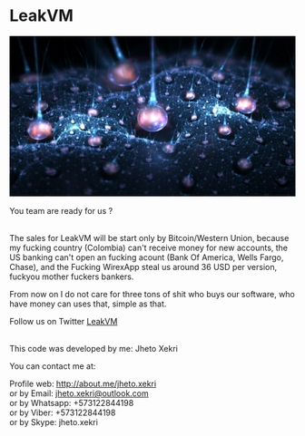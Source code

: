 LeakVM
======

![LeakVM](LeakVM.jpg)

You team are ready for us ?<br><br>

The sales for LeakVM will be start only by Bitcoin/Western Union, because my fucking country (Colombia) can't receive money for new accounts, the US banking can't open an fucking acount (Bank Of America, Wells Fargo, Chase), and the Fucking WirexApp steal us around 36 USD per version, fuckyou mother fuckers bankers.<br>

From now on I do not care for three tons of shit who buys our software, who have money can uses that, simple as that.<br>

Follow us on Twitter [LeakVM](https://twitter.com/search?q=%23LeakVM&src=typd)<br><br>

This code was developed by me: Jheto Xekri<br>

You can contact me at:<br>

Profile web: http://about.me/jheto.xekri<br>
or by Email: jheto.xekri@outlook.com<br>
or by Whatsapp: +573122844198<br>
or by Viber: +573122844198<br>
or by Skype: jheto.xekri<br>

